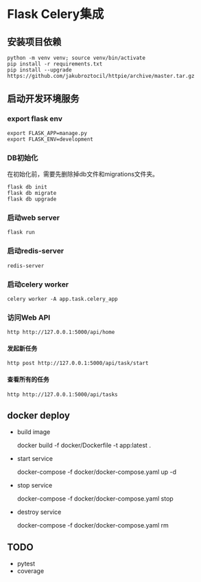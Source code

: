 # Flask Celery集成


## 安装项目依赖

    python -m venv venv; source venv/bin/activate
    pip install -r requirements.txt
    pip install --upgrade https://github.com/jakubroztocil/httpie/archive/master.tar.gz


## 启动开发环境服务

### export flask env

    export FLASK_APP=manage.py
    export FLASK_ENV=development 


### DB初始化

在初始化前，需要先删除掉db文件和migrations文件夹。

    flask db init
    flask db migrate
    flask db upgrade


### 启动web server

    flask run


### 启动redis-server

    redis-server

### 启动celery worker

    celery worker -A app.task.celery_app


### 访问Web API

    http http://127.0.0.1:5000/api/home


#### 发起新任务

    http post http://127.0.0.1:5000/api/task/start

#### 查看所有的任务

    http http://127.0.0.1:5000/api/tasks


## docker deploy

- build image

    docker build -f docker/Dockerfile -t app:latest .

- start service

    docker-compose -f docker/docker-compose.yaml up -d

- stop service

    docker-compose -f docker/docker-compose.yaml stop

- destroy service

    docker-compose -f docker/docker-compose.yaml rm

## TODO
- pytest
- coverage
